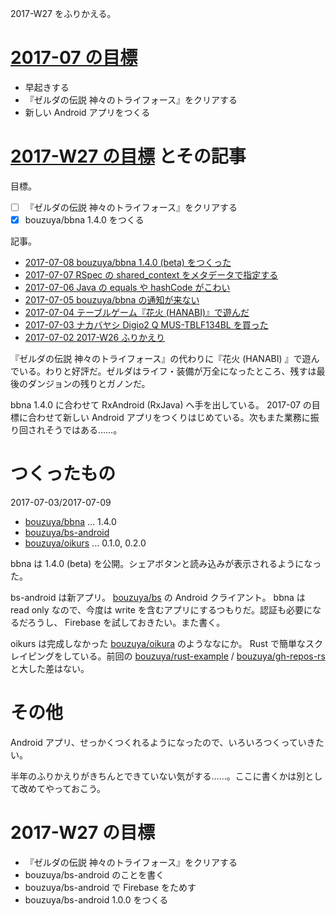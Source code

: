 2017-W27 をふりかえる。

# [2017-07 の目標][2017-06-30]

- 早起きする
- 『ゼルダの伝説 神々のトライフォース』をクリアする
- 新しい Android アプリをつくる

# [2017-W27 の目標][2017-07-02] とその記事

目標。

- [ ] 『ゼルダの伝説 神々のトライフォース』をクリアする
- [x] bouzuya/bbna 1.4.0 をつくる

記事。

- [2017-07-08 bouzuya/bbna 1.4.0 (beta) をつくった][2017-07-08]
- [2017-07-07 RSpec の shared_context をメタデータで指定する][2017-07-07]
- [2017-07-06 Java の equals や hashCode がこわい][2017-07-06]
- [2017-07-05 bouzuya/bbna の通知が来ない][2017-07-05]
- [2017-07-04 テーブルゲーム『花火 (HANABI)』で遊んだ][2017-07-04]
- [2017-07-03 ナカバヤシ Digio2 Q MUS-TBLF134BL を買った][2017-07-03]
- [2017-07-02 2017-W26 ふりかえり][2017-07-02]

『ゼルダの伝説 神々のトライフォース』の代わりに『花火 (HANABI) 』で遊んでいる。わりと好評だ。ゼルダはライフ・装備が万全になったところ、残すは最後のダンジョンの残りとガノンだ。

bbna 1.4.0 に合わせて RxAndroid (RxJava) へ手を出している。 2017-07 の目標に合わせて新しい Android アプリをつくりはじめている。次もまた業務に振り回されそうではある……。

# つくったもの

2017-07-03/2017-07-09

- [bouzuya/bbna][] ... 1.4.0
- [bouzuya/bs-android][]
- [bouzuya/oikurs][] ... 0.1.0, 0.2.0

bbna は 1.4.0 (beta) を公開。シェアボタンと読み込みが表示されるようになった。

bs-android は新アプリ。 [bouzuya/bs][] の Android クライアント。 bbna は read only なので、今度は write を含むアプリにするつもりだ。認証も必要になるだろうし、 Firebase を試しておきたい。また書く。

oikurs は完成しなかった [bouzuya/oikura][] のようななにか。 Rust で簡単なスクレイピングをしている。前回の [bouzuya/rust-example][] / [bouzuya/gh-repos-rs][] と大した差はない。

# その他

Android アプリ、せっかくつくれるようになったので、いろいろつくっていきたい。

半年のふりかえりがきちんとできていない気がする……。ここに書くかは別として改めてやっておこう。

# 2017-W27 の目標

- 『ゼルダの伝説 神々のトライフォース』をクリアする
- bouzuya/bs-android のことを書く
- bouzuya/bs-android で Firebase をためす
- bouzuya/bs-android 1.0.0 をつくる

[2017-06-30]: https://blog.bouzuya.net/2017/06/30/
[2017-07-02]: https://blog.bouzuya.net/2017/07/02/
[2017-07-03]: https://blog.bouzuya.net/2017/07/03/
[2017-07-04]: https://blog.bouzuya.net/2017/07/04/
[2017-07-05]: https://blog.bouzuya.net/2017/07/05/
[2017-07-06]: https://blog.bouzuya.net/2017/07/06/
[2017-07-07]: https://blog.bouzuya.net/2017/07/07/
[2017-07-08]: https://blog.bouzuya.net/2017/07/08/
[bouzuya/bbna]: https://github.com/bouzuya/bbna
[bouzuya/bs-android]: https://github.com/bouzuya/bs-android
[bouzuya/bs]: https://github.com/bouzuya/bs
[bouzuya/gh-repos-rs]: https://github.com/bouzuya/gh-repos-rs
[bouzuya/oikura]: https://github.com/bouzuya/oikura
[bouzuya/oikurs]: https://github.com/bouzuya/oikurs
[bouzuya/rust-example]: https://github.com/bouzuya/rust-example
